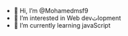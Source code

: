 - 👋 Hi, I’m @Mohamedmsf9
- 👀 I’m interested in Web devثlopment
- 🌱 I’m currently learning javaScript

<!---
Mohamedmsf9/Mohamedmsf9 is a ✨ special ✨ repository because its `README.md` (this file) appears on your GitHub profile.
You can click the Preview link to take a look at your changes.
--->
